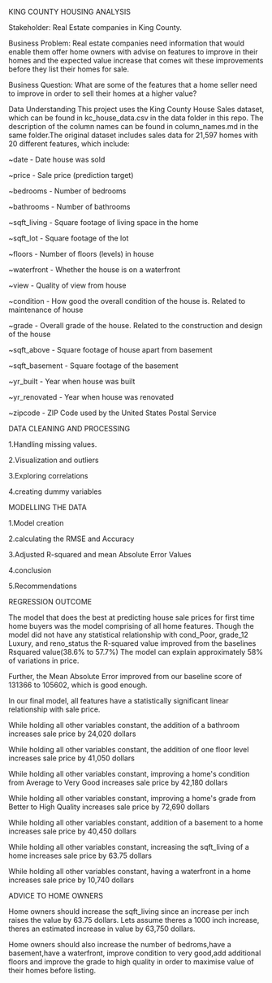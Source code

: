 
KING COUNTY HOUSING ANALYSIS 


Stakeholder:
Real Estate companies in King County.

Business Problem:
Real estate companies need information that would enable them offer home owners with advise on features to improve in their homes and the expected value increase that comes wit these improvements before they list their homes for sale.

Business Question:
What are some of the features that a home seller need to improve in order to sell their homes at a higher value?

Data Understanding
This project uses the King County House Sales dataset, which can be found in kc_house_data.csv in the data folder in this repo. The description of the column names can be found in column_names.md in the same folder.The original dataset includes sales data for 21,597 homes with 20 different features, which include:

~date - Date house was sold

~price - Sale price (prediction target)

~bedrooms - Number of bedrooms

~bathrooms - Number of bathrooms

~sqft_living - Square footage of living space in the home

~sqft_lot - Square footage of the lot

~floors - Number of floors (levels) in house

~waterfront - Whether the house is on a waterfront

~view - Quality of view from house

~condition - How good the overall condition of the house is. Related to maintenance of house

~grade - Overall grade of the house. Related to the construction and design of the house

~sqft_above - Square footage of house apart from basement

~sqft_basement - Square footage of the basement

~yr_built - Year when house was built

~yr_renovated - Year when house was renovated

~zipcode - ZIP Code used by the United States Postal Service

DATA CLEANING AND PROCESSING

1.Handling missing values.

2.Visualization and outliers

3.Exploring correlations

4.creating dummy variables

MODELLING THE DATA

1.Model creation

2.calculating the RMSE and Accuracy

3.Adjusted R-squared and mean Absolute Error Values

4.conclusion

5.Recommendations

REGRESSION OUTCOME

The model that does the best at predicting house sale prices for first time home buyers was the model comprising of all home features. Though the model did not have any statistical relationship with cond_Poor, grade_12 Luxury, and reno_status the R-squared value improved from the baselines Rsquared value(38.6% to 57.7%) The model can explain approximately 58% of variations in price.

Further, the Mean Absolute Error improved from our baseline score of 131366 to 105602, which is good enough.

In our final model, all features have a statistically significant linear relationship with sale price.

While holding all other variables constant, the addition of a bathroom increases sale price by 24,020 dollars

While holding all other variables constant, the addition of one floor level increases sale price by 41,050 dollars

While holding all other variables constant, improving a home's condition from Average to Very Good increases sale price by 42,180 dollars

While holding all other variables constant, improving a home's grade from Better to High Quality increases sale price by 72,690 dollars

While holding all other variables constant, addition of a basement to a home increases sale price by 40,450 dollars

While holding all other variables constant, increasing the sqft_living of a home increases sale price by 63.75 dollars

While holding all other variables constant, having a waterfront in a home increases sale price by 10,740 dollars

ADVICE TO HOME OWNERS

Home owners should increase the sqft_living since an increase per inch raises the value by 63.75 dollars. Lets assume theres a 1000 inch increase, theres an estimated increase in value by 63,750 dollars.

Home owners should also increase the number of bedroms,have a basement,have a waterfront, improve condition to very good,add additional floors and improve the grade to high quality in order to maximise value of their homes before listing.